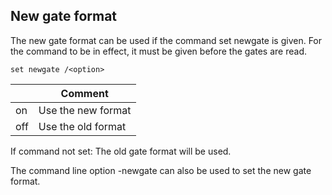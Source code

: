 ## New gate format
The new gate format can be used if the command set newgate is given. For the command to be in effect, it must be given before the gates are read.
```
set newgate /<option>
```

|<option>|Comment|
|---|---|
|on|Use the new format|
|off|Use the old format|

If command not set: The old gate format will be used.

The command line option -newgate can also be used to set the new gate format.